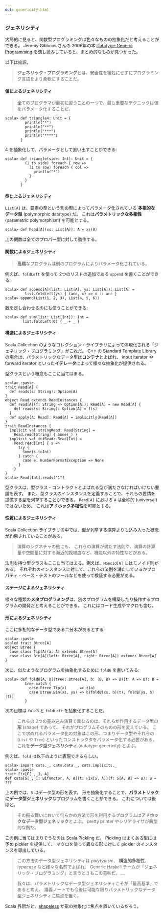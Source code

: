 ```yaml
---
out: genericity.html
---
```


  [Gibbons2006]: http://www.cs.ox.ac.uk/jeremy.gibbons/publications/dgp.pdf
  [Pickling]: https://github.com/scala/pickling
  [shapeless]: https://github.com/milessabin/shapeless
  [scodec]: https://github.com/scodec/scodec

### ジェネリシティ

大局的に見ると、関数型プログラミングは色々なものの抽象化だと考えることができる。
Jeremy Gibbons さんの 2006年の本
[Datatype-Generic Programming][Gibbons2006]
を流し読みしていると、まとめ的なものが見つかった。

以下は拙訳。

> **ジェネリック・プログラミング**とは、安全性を犠牲にせずにプログラミング言語をより柔軟にすることだ。

#### 値によるジェネリシティ

> 全てのプログラマが最初に習うことの一つで、最も重要なテクニックは値をパラメータ化することだ。

```console:new
scala> def triangle4: Unit = {
         println("*")
         println("**")
         println("***")
         println("****")
       }
```

4 を抽象化して、パラメータとして追い出すことができる:

```console
scala> def triangle(side: Int): Unit = {
         (1 to side) foreach { row =>
           (1 to row) foreach { col =>
             println("*")
           }
         }
       }
```

#### 型によるジェネリシティ

`List[A]` は、要素の型という別の型によってパラメータ化されている
**多相的なデータ型** (polymorphic datatype) だ。
これは**パラメトリックな多相性** (parametric polymorphism) を可能とする。

```console
scala> def head[A](xs: List[A]): A = xs(0)
```

上の関数は全てのプロパー型に対して動作する。

#### 関数によるジェネリシティ

> **高階**なプログラムは別のプログラムによりパラメータ化されている。

例えば、`foldLeft` を使って 2つのリストの追加である `append` を書くことができる:

```console
scala> def append[A](list: List[A], ys: List[A]): List[A] =
         list.foldLeft(ys) { (acc, x) => x :: acc }
scala> append(List(1, 2, 3), List(4, 5, 6))
```

数を足し合わせるのにも使うことができる:

```console
scala> def sum(list: List[Int]): Int =
        list.foldLeft(0) { _ + _ }
```

#### 構造によるジェネリシティ

Scala Collection のようなコレクション・ライブラリによって体現化される「ジェネリック・プログラミング」がこれだ。
C++ の Standard Template Library の場合は、パラメトリックなデータ型は**コンテナ**とよばれ、
input iterator や forward iterator といった**イテレータ**によって様々な抽象化が提供される。

型クラスという概念もここに当てはまる。

```console
scala> :paste
trait Read[A] {
  def reads(s: String): Option[A]
}
object Read extends ReadInstances {
  def read[A](f: String => Option[A]): Read[A] = new Read[A] {
    def reads(s: String): Option[A] = f(s)
  }
  def apply[A: Read]: Read[A] = implicitly[Read[A]]
}
trait ReadInstances {
  implicit val stringRead: Read[String] =
    Read.read[String] { Some(_) }
  implicit val intRead: Read[Int] =
    Read.read[Int] { s =>
      try {
        Some(s.toInt)
      } catch {
        case e: NumberFormatException => None
      }
    }
}
scala> Read[Int].reads("1")
```

型クラスは、型クラス・コントラクトとよばれる型が満たさなければいけない要請を表す。
また、型クラスのインスタンスを定義することで、それらの要請を提供する型を列挙することができる。
`Read[A]` における `A` は全称的 (universal) ではないため、
これは**アドホック多相性**を可能とする。

#### 性質によるジェネリシティ

Scala Collection ライブラリの中では、型が列挙する演算よりも込み入った概念が約束されていることがある。

> 演算のシグネチャの他にも、
> これらの演算が満たす法則や、演算の計算量や空間量に対する漸近的複雑度など、機能以外の特性などがある。

法則を持つ型クラスもここに当てはまる。例えば、`Monoid[A]` にはモノイド則がある。
それぞれのインスタンスに対して、これらの法則を満たしているかプロパティ・ベース・テストのツールなどを使って検証する必要がある。

#### ステージによるジェネリシティ

様々な種類の**メタプログラミング**は、別のプログラムを構築したり操作するプログラムの開発だと考えることができる。
これにはコード生成やマクロも含む。

#### 形によるジェネリシティ

ここに多相的なデータ型である二分木があるとする:

```console
scala> :paste
sealed trait Btree[A]
object Btree {
  case class Tip[A](a: A) extends Btree[A]
  case class Bin[A](left: Btree[A], right: Btree[A]) extends Btree[A]
}
```

次に、似たようなプログラムを抽象化するために `foldB` を書いてみる:

```console
scala> def foldB[A, B](tree: Btree[A], b: (B, B) => B)(t: A => B): B =
         tree match {
           case Btree.Tip(a)      => t(a)
           case Btree.Bin(xs, ys) => b(foldB(xs, b)(t), foldB(ys, b)(t))
         }
```

次の目標は `foldB` と `foldLeft` を抽象化することだ。

> これらの 2つの畳み込み演算で異なるのは、それらが作用するデータ型の**形** (shape) であって、
> それがプログラムそのものの形を変えている。
> ここで求めれるパラメータ化の対象はこの形、つまりデータ型やそれらの (`List` や `Tree`)
> といったコンストラクタをパラメータ化する必要がある。
> これを**データ型ジェネリシティ** (datatype genericity) とよぶ。

例えば、`fold` は以下のように表現できるらしい。

```console
scala> import cats._, cats.data._, cats.implicits._
scala> :paste
trait Fix[F[_,_], A]
def cata[S[_,_]: Bifunctor, A, B](t: Fix[S, A])(f: S[A, B] => B): B = ???
```

上の例では、`S` はデータ型の形を表す。
形を抽象化することで、**パラメトリックにデータ型ジェネリック**なプログラムを書くことができる。
これについては後ほど。

> その振る舞いにおいて何らかの方法で形を利用するプログラムは**アドホックなデータ型ジェネリック**とよぶ。
> pretty printer やシリアライザが典型的な例だ。

この例に当てはまりそうなのは [Scala Pickling][Pickling] だ。
Pickling はよくある型には予め pickler を提供して、
マクロを使って異なる形に対して pickler のインスタンスを導出している。

> この方法のデータ型ジェネリシティは *polytypism*、
> **構造的多相性**、*typecase* など様々な名前でよばれ、
> Generic Haskell チームが「ジェネリック・プログラミング」と言うときもこの意味だ。....
>
> 我々は、パラメトリックなデータ型ジェネリシティこそが「最高基準」であると考え、
> 講義ノートでも今後は可能な限りパラメトリックなデータ型ジェネリシティに焦点を置く。

Scala 界隈だと、[shapeless][shapeless] が形の抽象化に焦点を置いているだろう。
